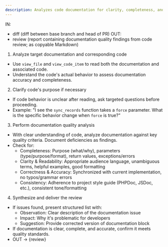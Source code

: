 ```yaml
---
description: Analyzes code documentation for clarity, completeness, and quality, and suggests improvements given a diff
---
```


IN:
 - diff (diff between base branch and head of PR)
OUT:
 - review (report containing documentation quality findings from code review; as copyable Markdown)

1. Analyze target documentation and corresponding code
 - Use `view_file` and `view_code_item` to read both the documentation and associated code.
 - Understand the code's actual behavior to assess documentation accuracy and completeness.

2. Clarify code's purpose if necessary
 - If code behavior is unclear after reading, ask targeted questions before proceeding.
 - Example: "I see the `sync_records` function takes a `force` parameter. What is the specific behavior change when `force` is true?"

3. Perform documentation quality analysis
 - With clear understanding of code, analyze documentation against key quality criteria. Document deficiencies as findings.
 - Check for:
   - Completeness: Purpose (what/why), parameters (type/purpose/format), return values, exceptions/errors
   - Clarity & Readability: Appropriate audience language, unambiguous terms, helpful examples, good formatting
   - Correctness & Accuracy: Synchronized with current implementation, no typos/grammar errors
   - Consistency: Adherence to project style guide (PHPDoc, JSDoc, etc.), consistent tone/formatting

4. Synthesize and deliver the review
 - If issues found, present structured list with:
   - Observation: Clear description of the documentation issue
   - Impact: Why it's problematic for developers
   - Suggestion: Provide corrected version of documentation block
 - If documentation is clear, complete, and accurate, confirm it meets quality standards.
 - OUT -> {review}
